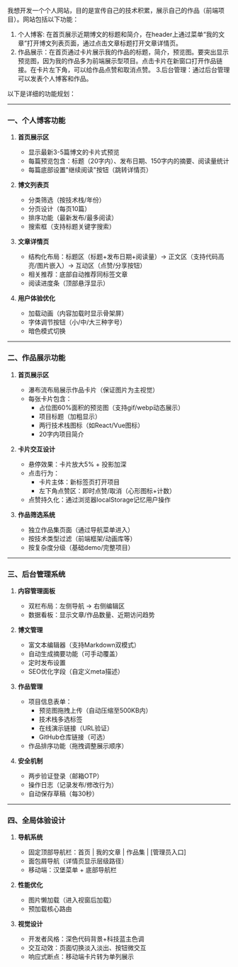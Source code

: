 我想开发一个个人网站，目的是宣传自己的技术积累，展示自己的作品（前端项目）。网站包括以下功能：
1. 个人博客: 在首页展示近期博文的标题和简介，在header上通过菜单“我的文章”打开博文列表页面，通过点击文章标题打开文章详情页。
2. 作品展示：在首页通过卡片展示我的作品的标题，简介，预览图。要突出显示预览图，因为我的作品多为前端展示型项目。点击卡片在新窗口打开作品链接。在卡片左下角，可以给作品点赞和取消点赞。
3.后台管理：通过后台管理可以发表个人博客和作品。

以下是详细的功能规划：

---

### **一、个人博客功能**
1. **首页展示区**
   - 显示最新3-5篇博文的卡片式预览
   - 每篇预览包含：标题（20字内）、发布日期、150字内的摘要、阅读量统计
   - 每篇底部设置"继续阅读"按钮（跳转详情页）

2. **博文列表页**
   - 分类筛选（按技术栈/年份）
   - 分页设计（每页10篇）
   - 排序功能（最新发布/最多阅读）
   - 搜索框（支持标题关键字搜索）

3. **文章详情页**
   - 结构化布局：标题区（标题+发布日期+阅读量）→ 正文区（支持代码高亮/图片嵌入）→ 互动区（点赞/分享按钮）
   - 相关推荐：底部自动推荐同标签文章
   - 阅读进度条（顶部悬浮显示）

4. **用户体验优化**
   - 加载动画（内容加载时显示骨架屏）
   - 字体调节按钮（小/中/大三种字号）
   - 暗色模式切换

---

### **二、作品展示功能**
1. **首页展示区**
   - 瀑布流布局展示作品卡片（保证图片为主视觉）
   - 每张卡片包含：
     - 占位图60%面积的预览图（支持gif/webp动态展示）
     - 项目标题（加粗显示）
     - 两行技术栈图标（如React/Vue图标）
     - 20字内项目简介

2. **卡片交互设计**
   - 悬停效果：卡片放大5% + 投影加深
   - 点击行为：
     - 卡片主体：新标签页打开项目
     - 左下角点赞区：即时点赞/取消（心形图标+计数）
   - 点赞持久化：通过浏览器localStorage记忆用户操作

3. **作品筛选系统**
   - 独立作品集页面（通过导航菜单进入）
   - 按技术类型过滤（前端框架/动画库等）
   - 按复杂度分级（基础demo/完整项目）

---

### **三、后台管理系统**
1. **内容管理面板**
   - 双栏布局：左侧导航 → 右侧编辑区
   - 数据看板：显示文章/作品数量、近期访问趋势

2. **博文管理**
   - 富文本编辑器（支持Markdown双模式）
   - 自动生成摘要功能（可手动覆盖）
   - 定时发布设置
   - SEO优化字段（自定义meta描述）

3. **作品管理**
   - 项目信息表单：
     - 预览图拖拽上传（自动压缩至500KB内）
     - 技术栈多选标签
     - 在线演示链接（URL验证）
     - GitHub仓库链接（可选）
   - 作品排序功能（拖拽调整展示顺序）

4. **安全机制**
   - 两步验证登录（邮箱OTP）
   - 操作日志（记录发布/修改行为）
   - 自动保存草稿（每30秒）

---

### **四、全局体验设计**
1. **导航系统**
   - 固定顶部导航栏：首页 | 我的文章 | 作品集 | [管理员入口]
   - 面包屑导航（详情页显示层级路径）
   - 移动端：汉堡菜单 + 底部导航栏

2. **性能优化**
   - 图片懒加载（进入视窗后加载）
   - 预加载核心路由

3. **视觉设计**
   - 开发者风格：深色代码背景+科技蓝主色调
   - 交互动效：页面切换淡入淡出、按钮微交互
   - 响应式断点：移动端卡片转为单列展示
